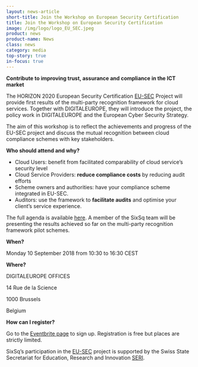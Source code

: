 ```yaml
---
layout: news-article
short-title: Join the Workshop on European Security Certification
title: Join the Workshop on European Security Certification
image: /img/logo/logo_EU_SEC.jpeg
product: news
product-name: News
class: news
category: media
top-story: true
in-focus: true
---
```


**Contribute to improving trust, assurance and compliance in the ICT market**

The HORIZON 2020 European Security Certification [EU-SEC](http://www.sec-cert.eu/) Project will provide first results of the multi-party recognition framework for cloud services. Together with DIGITALEUROPE, they will introduce the project, the policy work in DIGITALEUROPE and the European Cyber Security Strategy.

The aim of this workshop is to reflect the achievements and progress of the EU-SEC project and discuss the mutual recognition between cloud compliance schemes with key stakeholders.

**Who should attend and why?**

- Cloud Users: benefit from facilitated comparability of cloud service’s security level
- Cloud Service Providers: **reduce compliance costs** by reducing audit efforts
- Scheme owners and authorities: have your compliance scheme integrated in EU-SEC. 
- Auditors: use the framework to **facilitate audits** and optimise your client’s service experience.

The full agenda is available [here](https://cdn0.scrvt.com/fokus/97a05e0223ad853f/5c12826a9af6/EU-SEC-Workshop-Announcement---Agenda---2018-09-03.pdf).  A member of the SixSq team will be presenting the results achieved so far on the multi-party recognition framework pilot schemes. 


**When?**

Monday 10 September 2018 from 10:30 to 16:30 CEST

**Where?**

DIGITALEUROPE OFFICES

14 Rue de la Science

1000 Brussels

Belgium

**How can I register?**

Go to the [Eventbrite page](https://www.eventbrite.com/e/workshop-on-european-security-certification-tickets-48029580769) to sign up. Registration is free but places are strictly limited. 

SixSq’s participation in the [EU-SEC](https://sixsq.com/r-and-d/eusec) project is supported by the Swiss State Secretariat for Education, Research and Innovation [SERI](https://www.sbfi.admin.ch/sbfi/en/home.html).



